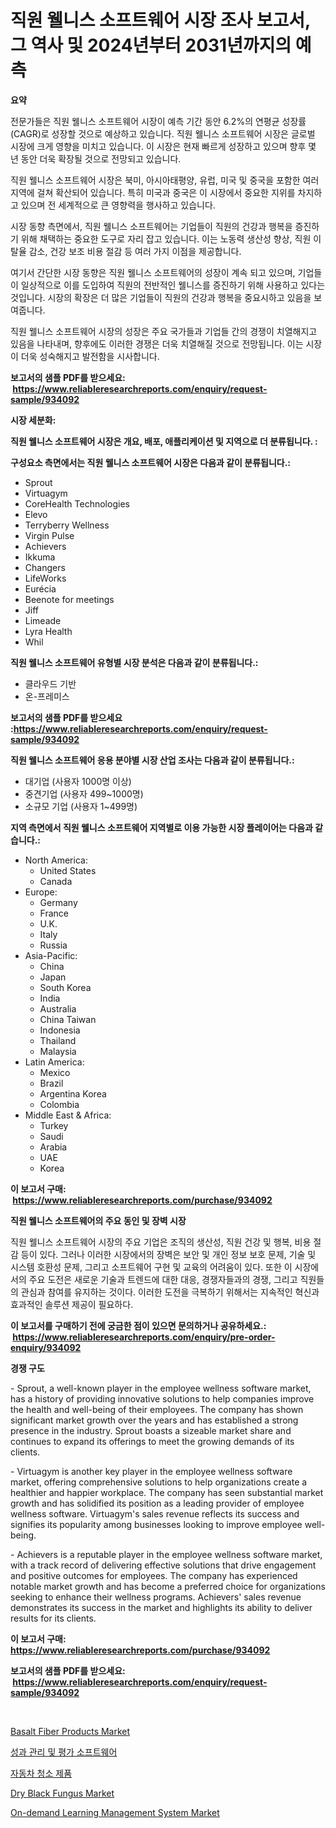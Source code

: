 <p><h1>직원 웰니스 소프트웨어 시장 조사 보고서, 그 역사 및 2024년부터 2031년까지의 예측</h1></p><p><strong>요약</strong></p>
<p><p>전문가들은 직원 웰니스 소프트웨어 시장이 예측 기간 동안 6.2%의 연평균 성장률(CAGR)로 성장할 것으로 예상하고 있습니다. 직원 웰니스 소프트웨어 시장은 글로벌 시장에 크게 영향을 미치고 있습니다. 이 시장은 현재 빠르게 성장하고 있으며 향후 몇 년 동안 더욱 확장될 것으로 전망되고 있습니다.</p><p>직원 웰니스 소프트웨어 시장은 북미, 아시아태평양, 유럽, 미국 및 중국을 포함한 여러 지역에 걸쳐 확산되어 있습니다. 특히 미국과 중국은 이 시장에서 중요한 지위를 차지하고 있으며 전 세계적으로 큰 영향력을 행사하고 있습니다.</p><p>시장 동향 측면에서, 직원 웰니스 소프트웨어는 기업들이 직원의 건강과 행복을 증진하기 위해 채택하는 중요한 도구로 자리 잡고 있습니다. 이는 노동력 생산성 향상, 직원 이탈율 감소, 건강 보조 비용 절감 등 여러 가지 이점을 제공합니다.</p><p>여기서 간단한 시장 동향은 직원 웰니스 소프트웨어의 성장이 계속 되고 있으며, 기업들이 일상적으로 이를 도입하여 직원의 전반적인 웰니스를 증진하기 위해 사용하고 있다는 것입니다. 시장의 확장은 더 많은 기업들이 직원의 건강과 행복을 중요시하고 있음을 보여줍니다.</p><p>직원 웰니스 소프트웨어 시장의 성장은 주요 국가들과 기업들 간의 경쟁이 치열해지고 있음을 나타내며, 향후에도 이러한 경쟁은 더욱 치열해질 것으로 전망됩니다. 이는 시장이 더욱 성숙해지고 발전함을 시사합니다.</p></p>
<p><strong>보고서의 샘플 PDF를 받으세요: &nbsp;<a href="https://www.reliableresearchreports.com/enquiry/request-sample/934092">https://www.reliableresearchreports.com/enquiry/request-sample/934092</a></strong></p>
<p><strong>시장 세분화:</strong></p>
<p><strong> 직원 웰니스 소프트웨어 시장은 개요, 배포, 애플리케이션 및 지역으로 더 분류됩니다. :</strong></p>
<p><strong>구성요소 측면에서는 직원 웰니스 소프트웨어 시장은 다음과 같이 분류됩니다.:</strong></p>
<p><ul><li>Sprout</li><li>Virtuagym</li><li>CoreHealth Technologies</li><li>Elevo</li><li>Terryberry Wellness</li><li>Virgin Pulse</li><li>Achievers</li><li>Ikkuma</li><li>Changers</li><li>LifeWorks</li><li>Eurécia</li><li>Beenote for meetings</li><li>Jiff</li><li>Limeade</li><li>Lyra Health</li><li>Whil</li></ul></p>
<p><strong> 직원 웰니스 소프트웨어 유형별 시장 분석은 다음과 같이 분류됩니다.:</strong></p>
<p><ul><li>클라우드 기반</li><li>온-프레미스</li></ul></p>
<p><strong>보고서의 샘플 PDF를 받으세요 :<a href="https://www.reliableresearchreports.com/enquiry/request-sample/934092">https://www.reliableresearchreports.com/enquiry/request-sample/934092</a></strong></p>
<p><strong> 직원 웰니스 소프트웨어 응용 분야별 시장 산업 조사는 다음과 같이 분류됩니다.:</strong></p>
<p><ul><li>대기업 (사용자 1000명 이상)</li><li>중견기업 (사용자 499~1000명)</li><li>소규모 기업 (사용자 1~499명)</li></ul></p>
<p><strong>지역 측면에서 직원 웰니스 소프트웨어 지역별로 이용 가능한 시장 플레이어는 다음과 같습니다.:</strong></p>
<p><ul>
    <li>
        North America:
        <ul>
            <li>United States</li>
            <li>Canada</li>
        </ul>
    </li>
    <li>
        Europe:
        <ul>
            <li>Germany</li>
            <li>France</li>
            <li>U.K.</li>
            <li>Italy</li>
            <li>Russia</li>
        </ul>
    </li>
    <li>
        Asia-Pacific:
        <ul>
            <li>China</li>
            <li>Japan</li>
            <li>South Korea</li>
            <li>India</li>
            <li>Australia</li>
            <li>China Taiwan</li>
            <li>Indonesia</li>
            <li>Thailand</li>
            <li>Malaysia</li>
        </ul>
    </li>
    <li>
        Latin America:
        <ul>
            <li>Mexico</li>
            <li>Brazil</li>
            <li>Argentina Korea</li>
            <li>Colombia</li>
        </ul>
    </li>
    <li>
        Middle East & Africa:
        <ul>
            <li>Turkey</li>
            <li>Saudi</li>
            <li>Arabia</li>
            <li>UAE</li>
            <li>Korea</li>
        </ul>
    </li>
    </ul></p>
<p><strong>이 보고서 구매: &nbsp;<a href="https://www.reliableresearchreports.com/purchase/934092">https://www.reliableresearchreports.com/purchase/934092</a></strong></p>
<p><strong>직원 웰니스 소프트웨어의 주요 동인 및 장벽 시장</strong></p>
<p><p>직원 웰니스 소프트웨어 시장의 주요 기업은 조직의 생산성, 직원 건강 및 행복, 비용 절감 등이 있다. 그러나 이러한 시장에서의 장벽은 보안 및 개인 정보 보호 문제, 기술 및 시스템 호환성 문제, 그리고 소프트웨어 구현 및 교육의 어려움이 있다. 또한 이 시장에서의 주요 도전은 새로운 기술과 트렌드에 대한 대응, 경쟁자들과의 경쟁, 그리고 직원들의 관심과 참여를 유지하는 것이다. 이러한 도전을 극복하기 위해서는 지속적인 혁신과 효과적인 솔루션 제공이 필요하다.</p></p>
<p><strong>이 보고서를 구매하기 전에 궁금한 점이 있으면 문의하거나 공유하세요.: &nbsp;<a href="https://www.reliableresearchreports.com/enquiry/pre-order-enquiry/934092">https://www.reliableresearchreports.com/enquiry/pre-order-enquiry/934092</a></strong></p>
<p><strong>경쟁 구도</strong></p>
<p><p>- Sprout, a well-known player in the employee wellness software market, has a history of providing innovative solutions to help companies improve the health and well-being of their employees. The company has shown significant market growth over the years and has established a strong presence in the industry. Sprout boasts a sizeable market share and continues to expand its offerings to meet the growing demands of its clients.</p><p>- Virtuagym is another key player in the employee wellness software market, offering comprehensive solutions to help organizations create a healthier and happier workplace. The company has seen substantial market growth and has solidified its position as a leading provider of employee wellness software. Virtuagym's sales revenue reflects its success and signifies its popularity among businesses looking to improve employee well-being.</p><p>- Achievers is a reputable player in the employee wellness software market, with a track record of delivering effective solutions that drive engagement and positive outcomes for employees. The company has experienced notable market growth and has become a preferred choice for organizations seeking to enhance their wellness programs. Achievers' sales revenue demonstrates its success in the market and highlights its ability to deliver results for its clients.</p></p>
<p><strong>이 보고서 구매: &nbsp; <a href="https://www.reliableresearchreports.com/purchase/934092">https://www.reliableresearchreports.com/purchase/934092</a></strong></p>
<p><strong>보고서의 샘플 PDF를 받으세요: &nbsp;<a href="https://www.reliableresearchreports.com/enquiry/request-sample/934092">https://www.reliableresearchreports.com/enquiry/request-sample/934092</a></strong><strong></strong></p>
<p>&nbsp;</p>
<p><p><a href="https://github.com/johnbach50/Market-Research-Report-List-2/blob/main/basalt-fiber-products-market.md">Basalt Fiber Products Market</a></p><p><a href="https://github.com/vsap75a286l/Market-Research-Report-List-1/blob/main/2647499184309.md">성과 관리 및 평가 소프트웨어</a></p><p><a href="https://medium.com/@kennyhtyeller0787/%EC%9E%90%EB%8F%99%EC%B0%A8-%EC%B2%AD%EC%86%8C-%EC%A0%9C%ED%92%88-%EC%8B%9C%EC%9E%A5-%EC%A1%B0%EC%82%AC-%EB%B3%B4%EA%B3%A0%EC%84%9C-%EA%B7%B8-%EC%97%AD%EC%82%AC-%EB%B0%8F-2024%EB%85%84%EB%B6%80%ED%84%B0-2031%EB%85%84%EA%B9%8C%EC%A7%80%EC%9D%98-%EC%98%88%EC%B8%A1-77cb45e1220a">자동차 청소 제품</a></p><p><a href="https://silk-columnist-571.notion.site/Global-Dry-Black-Fungus-Market-by-Types-Applications-and-Major-Players-with-Regional-Growth-Rate--a9aecc6426fe49968ff09a5ad00a07e3">Dry Black Fungus Market</a></p><p><a href="https://issuu.com/reportprime-2/docs/on-demand-learning-management-system-market-size-2">On-demand Learning Management System Market</a></p></p>